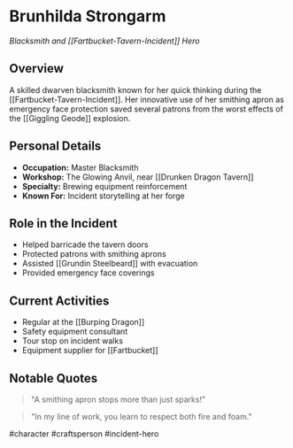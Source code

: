 # Brunhilda Strongarm
*Blacksmith and [[Fartbucket-Tavern-Incident]] Hero*

## Overview
A skilled dwarven blacksmith known for her quick thinking during the [[Fartbucket-Tavern-Incident]]. Her innovative use of her smithing apron as emergency face protection saved several patrons from the worst effects of the [[Giggling Geode]] explosion.

## Personal Details
- **Occupation:** Master Blacksmith
- **Workshop:** The Glowing Anvil, near [[Drunken Dragon Tavern]]
- **Specialty:** Brewing equipment reinforcement
- **Known For:** Incident storytelling at her forge

## Role in the Incident
- Helped barricade the tavern doors
- Protected patrons with smithing aprons
- Assisted [[Grundin Steelbeard]] with evacuation
- Provided emergency face coverings

## Current Activities
- Regular at the [[Burping Dragon]]
- Safety equipment consultant
- Tour stop on incident walks
- Equipment supplier for [[Fartbucket]]

## Notable Quotes
> "A smithing apron stops more than just sparks!"

> "In my line of work, you learn to respect both fire and foam."

#character #craftsperson #incident-hero